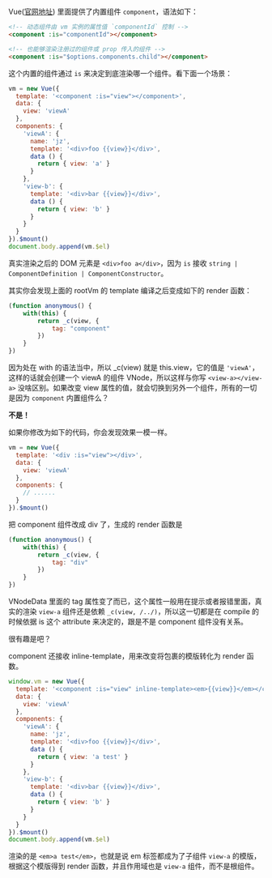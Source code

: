 # <component>

Vue([官网地址](https://cn.vuejs.org/v2/api/#component)) 里面提供了内置组件  `component`，语法如下：

```html
<!-- 动态组件由 vm 实例的属性值 `componentId` 控制 -->
<component :is="componentId"></component>

<!-- 也能够渲染注册过的组件或 prop 传入的组件 -->
<component :is="$options.components.child"></component>
```

这个内置的组件通过 `is` 来决定到底渲染哪一个组件。看下面一个场景：

```js
vm = new Vue({
  template: '<component :is="view"></component>',
  data: {
    view: 'viewA'
  },
  components: {
    'viewA': {
      name: 'jz',
      template: '<div>foo {{view}}</div>',
      data () {
        return { view: 'a' }
      }
    },
    'view-b': {
      template: '<div>bar {{view}}</div>',
      data () {
        return { view: 'b' }
      }
    }
  }
}).$mount()
document.body.append(vm.$el)
```

真实渲染之后的 DOM 元素是 `<div>foo a</div>`，因为 `is` 接收 `string | ComponentDefinition | ComponentConstructor`。

其实你会发现上面的 rootVm 的 template 编译之后变成如下的 render 函数：

```js
(function anonymous() {
    with(this) {
        return _c(view, {
            tag: "component"
        })
    }
})
```

因为处在 with 的语法当中，所以 _c(view) 就是 this.view，它的值是 `'viewA'`，这样的话就会创建一个 viewA 的组件 VNode，所以这样与你写 `<view-a></view-a>` 没啥区别。如果改变 view 属性的值，就会切换到另外一个组件，所有的一切是因为 `component` 内置组件么？

**不是！**

如果你修改为如下的代码，你会发现效果一模一样。

```js
vm = new Vue({
  template: '<div :is="view"></div>',
  data: {
    view: 'viewA'
  },
  components: {
    // ......
  }
}).$mount()
```

把 component 组件改成 div 了，生成的 render 函数是

```js
(function anonymous() {
    with(this) {
        return _c(view, {
            tag: "div"
        })
    }
})
```

VNodeData 里面的 tag 属性变了而已，这个属性一般用在提示或者报错里面，真实的渲染 `view-a` 组件还是依赖 `_c(view, /../)`，所以这一切都是在 compile 的时候依据 is 这个 attribute 来决定的，跟是不是 component 组件没有关系。

很有趣是吧？

component 还接收 inline-template，用来改变将包裹的模版转化为 render 函数。

```js
window.vm = new Vue({
  template: '<component :is="view" inline-template><em>{{view}}</em></component>',
  data: {
    view: 'viewA'
  },
  components: {
    'viewA': {
      name: 'jz',
      template: '<div>foo {{view}}</div>',
      data () {
        return { view: 'a test' }
      }
    },
    'view-b': {
      template: '<div>bar {{view}}</div>',
      data () {
        return { view: 'b' }
      }
    }
  }
}).$mount()
document.body.append(vm.$el)
```

渲染的是 `<em>a test</em>`，也就是说 em 标签都成为了子组件 `view-a` 的模版，根据这个模版得到 render 函数，并且作用域也是 `view-a` 组件，而不是根组件。